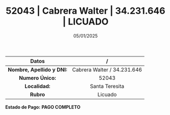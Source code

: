 ﻿---
title: 52043 | Cabrera Walter | 34.231.646 | LICUADO
date: 05/01/2025
draft: false
tags: ['santa-teresita', 'titular', 'licuado']
---

|          **Datos**          |  /  |
|:---------------------------:|:---:|
| **Nombre, Apellido y DNI:** | Cabrera Walter / 34.231.646 |
|      **Numero Único:**      | 52043 |
|        **Localidad:**       | Santa Teresita |
|          **Rubro**          | Licuado |

**Estado de Pago:** **PAGO COMPLETO**

